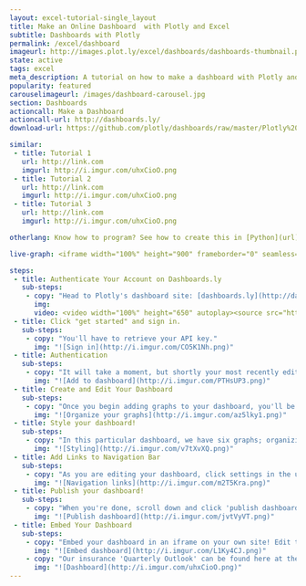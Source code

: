 ```yaml
---
layout: excel-tutorial-single_layout
title: Make an Online Dashboard  with Plotly and Excel
subtitle: Dashboards with Plotly
permalink: /excel/dashboard
imageurl: http://images.plot.ly/excel/dashboards/dashboards-thumbnail.png
state: active
tags: excel
meta_description: A tutorial on how to make a dashboard with Plotly and Excel. Plotly is the easiest and fastest way to make and share graphs online.
popularity: featured
carouselimageurl: /images/dashboard-carousel.jpg
section: Dashboards
actioncall: Make a Dashboard
actioncall-url: http://dashboards.ly/
download-url: https://github.com/plotly/dashboards/raw/master/Plotly%20Sample%20Dashboard.zip

similar:
 - title: Tutorial 1
   url: http://link.com
   imgurl: http://i.imgur.com/uhxCioO.png
 - title: Tutorial 2
   url: http://link.com
   imgurl: http://i.imgur.com/uhxCioO.png
 - title: Tutorial 3
   url: http://link.com
   imgurl: http://i.imgur.com/uhxCioO.png

otherlang: Know how to program? See how to create this in [Python](url) or [R](url).

live-graph: <iframe width="100%" height="900" frameborder="0" seamless="seamless" scrolling="no" src="http://dashboards.ly/ua-6xAxoi32b7oEoqgjav5CFS"></iframe>

steps: 
 - title: Authenticate Your Account on Dashboards.ly
   sub-steps:
    - copy: "Head to Plotly's dashboard site: [dashboards.ly](http://dashboards.ly/)."
      img: 
      video: <video width="100%" height="650" autoplay><source src="https://s3.amazonaws.com/plotly-downloads/dashboardsly-splash-3.mp4" type="video/mp4">(Plotly tried to show a video here, but your browser does not support the video tag.)</video>
 - title: Click "get started" and sign in. 
   sub-steps:
    - copy: "You'll have to retrieve your API key."
      img: "![Sign in](http://i.imgur.com/CO5K1Nh.png)"
 - title: Authentication
   sub-steps:
    - copy: "It will take a moment, but shortly your most recently edited graphs will appear. Hover over the graphs and click to 'add to dashboard.'"
      img: "![Add to dashboard](http://i.imgur.com/PTHsUP3.png)"
 - title: Create and Edit Your Dashboard 
   sub-steps:
    - copy: "Once you begin adding graphs to your dashboard, you'll be able to drag to organize them."
      img: "![Organize your graphs](http://i.imgur.com/az5lky1.png)"
 - title: Style your dashboard! 
   sub-steps:
    - copy: "In this particular dashboard, we have six graphs; organizing them in rows of two looks the least cluttered."
      img: "![Styling](http://i.imgur.com/v7tXvXQ.png)"
 - title: Add Links to Navigation Bar
   sub-steps:
    - copy: "As you are editing your dashboard, click settings in the upper right. This will give you the opportunity to adjust your navigation links at the upper left of the dashboard. Relevant links can add value to the dashaboard."
      img: "![Navigation links](http://i.imgur.com/m2T5Kra.png)"
 - title: Publish your dashboard! 
   sub-steps:
    - copy: "When you're done, scroll down and click 'publish dashboard.' You'll be given a URL to see your finished product."
      img: "![Publish dashboard](http://i.imgur.com/jvtVyVT.png)"
 - title: Embed Your Dashboard
   sub-steps:
    - copy: "Embed your dashboard in an iframe on your own site! Edit the following code, replacing our dashboard with the appropriate link to yours."
      img: "![Embed dashboard](http://i.imgur.com/L1Ky4CJ.png)"
    - copy: "Our insurance 'Quarterly Outlook' can be found here at the secret link dashboards.ly provided: [click here](http://dashboards.ly/ua-6xAxoi32b7oEoqgjav5CFS). Got a cool dashboard of your own? Drop us a line!"
      img: "![Dashboard](http://i.imgur.com/uhxCioO.png)"
---
```

